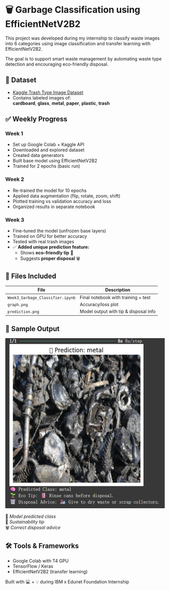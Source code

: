 # 🗑️ Garbage Classification using EfficientNetV2B2

This project was developed during my internship to classify waste images into 6 categories using image classification and transfer learning with EfficientNetV2B2.

The goal is to support smart waste management by automating waste type detection and encouraging eco-friendly disposal.



## 📂 Dataset

- [Kaggle Trash Type Image Dataset](https://www.kaggle.com/datasets/farzadnekouei/trash-type-image-dataset)
- Contains labeled images of:  
  **cardboard**, **glass**, **metal**, **paper**, **plastic**, **trash**



## ✅ Weekly Progress

### Week 1
- Set up Google Colab + Kaggle API
- Downloaded and explored dataset
- Created data generators
- Built base model using EfficientNetV2B2
- Trained for 2 epochs (basic run)

### Week 2
- Re-trained the model for 10 epochs
- Applied data augmentation (flip, rotate, zoom, shift)
- Plotted training vs validation accuracy and loss
- Organized results in separate notebook

### Week 3
- Fine-tuned the model (unfrozen base layers)
- Trained on GPU for better accuracy
- Tested with real trash images
- ✅ **Added unique prediction feature:**
  - Shows **eco-friendly tip** 🌱
  - Suggests **proper disposal** 🗑️



## 📁 Files Included

| File                            | Description                           |
|----------------------------------|---------------------------------------|
| `Week3_Garbage_Classifier.ipynb` | Final notebook with training + test   |
| `graph.png`                      | Accuracy/loss plot                    |
| `prediction.png`                 | Model output with tip & disposal info |



## 📸 Sample Output

![Prediction Result](./prediction.png)

🧠 *Model predicted class*  
🌱 *Sustainability tip*  
🗑️ *Correct disposal advice*



## 🛠️ Tools & Frameworks
- Google Colab with T4 GPU
- TensorFlow / Keras
- EfficientNetV2B2 (transfer learning)



Built with 💻 + 💡 during IBM x Edunet Foundation Internship
